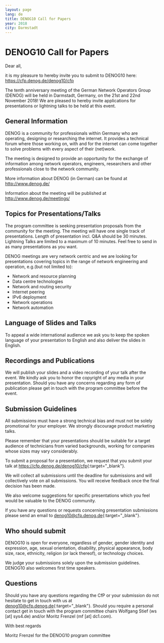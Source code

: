 ```yaml
---
layout: page
lang: de
title: DENOG10 Call for Papers
year: 2018
city: Darmstadt
---
```


# DENOG10 Call for Papers

Dear all,

it is my pleasure to hereby invite you to submit to DENOG10 here: https://cfp.denog.de/denog10/cfp

The tenth anniversary meeting of the German Network Operators Group (DENOG) will be held in Darmstadt, Germany, on the 21st and 22nd November 2018! We are pleased to hereby invite applications for presentations or lightning talks to be held at this event.

## General Information

DENOG is a community for professionals within Germany who are operating, designing or researching the internet. It provides a technical forum where those working on, with and for the internet can come together to solve problems with every aspect of their (net)work.

The meeting is designed to provide an opportunity for the exchange of information among network operators, engineers, researchers and other professionals close to the network community.

More information about DENOG (in German) can be found at
http://www.denog.de/

Information about the meeting will be published at
http://www.denog.de/meetings/

## Topics for Presentations/Talks

The program committee is seeking presentation proposals from the community for the meeting. The meeting will have one single track of presentations. Length of presentation incl. Q&A should be 30 minutes. Lightning Talks are limited to a maximum of 10 minutes. Feel free to send in as many presentations as you want.

DENOG meetings are very network centric and we are looking for presentations covering topics in the range of network engineering and operation, e.g.(but not limited to):

- Network and resource planning
- Data centre technologies
- Network and routing security
- Internet peering
- IPv6 deployment
- Network operations
- Network automation

## Language of Slides and Talks

To appeal a wide international audience we ask you to keep the spoken language of your presentation to English and also deliver the slides in English.

## Recordings and Publications

We will publish your slides and a video recording of your talk after the event.
We kindly ask you to honor the copyright of any media in your presentation.
Should you have any concerns regarding any form of publication please get in touch with the program committee before the event.

## Submission Guidelines

All submissions must have a strong technical bias and must not be solely promotional for your employer. We strongly discourage product marketing talks.

Please remember that your presentations should be suitable for a target audience of technicians from varied backgrounds, working for companies whose sizes may vary considerably.

To submit a proposal for a presentation, we request that you submit your talk at <https://cfp.denog.de/denog10/cfp>{:target="_blank"}.

We will collect all submissions until the deadline for submissions and will collectively vote on all submissions. You will receive feedback once the final decision has been made.

We also welcome suggestions for specific presentations which you feel would be valuable to the DENOG community.

If you have any questions or requests concerning presentation submissions please send an email to <denog10@cfp.denog.de>{:target="_blank"}.

## Who should submit
DENOG10 is open for everyone, regardless of gender, gender identity and expression, age, sexual orientation, disability, physical appearance, body size, race, ethnicity, religion (or lack thereof), or technology choices.

We judge your submissions solely upon the submission guidelines.
DENOG10 also welcomes first time speakers.

## Questions
Should you have any questions regarding the CfP or your submission do not hesitate to get in touch with us at <denog10@cfp.denog.de>{:target="_blank"}.
 Should you require a personal contact get in touch with the program committee chairs Wolfgang Stief (ws [at] sys4.de) and/or Moritz Frenzel (mf [at] dc1.com).

With best regards

Moritz Frenzel for the DENOG10 program committee